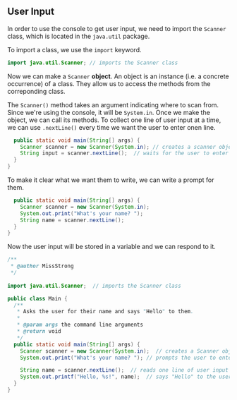 ## User Input

In order to use the console to get user input, we need to import the `Scanner` class, which is located in the `java.util` package. 

To import a class, we use the `import` keyword.

```java
import java.util.Scanner; // imports the Scanner class
```

Now we can make a `Scanner` **object**. An object is an instance (i.e. a concrete occurrence) of a class. They allow us to access the methods from the correponding class.

The `Scanner()` method takes an argument indicating where to scan from. Since we're using the console, it will be `System.in`. Once we make the object, we can call its methods. To collect one line of user input at a time, we can use `.nextLine()` every time we want the user to enter onen line.

```java
  public static void main(String[] args) {
    Scanner scanner = new Scanner(System.in); // creates a scanner object
    String input = scanner.nextLine();  // waits for the user to enter a line
  }
}
```

To make it clear what we want them to write, we can write a prompt for them.

```java
  public static void main(String[] args) {
    Scanner scanner = new Scanner(System.in);  
    System.out.print("What's your name? ");
    String name = scanner.nextLine();
  }
}
```

Now the user input will be stored in a variable and we can respond to it.


```java
/**
 * @author MissStrong
 */
 
import java.util.Scanner;  // imports the Scanner class

public class Main {  
  /**
   * Asks the user for their name and says "Hello" to them.
   *
   * @param args the command line arguments
   * @return void
   */
  public static void main(String[] args) {
    Scanner scanner = new Scanner(System.in);  // creates a Scanner object
    System.out.print("What's your name? "); // prompts the user to enter their name

    String name = scanner.nextLine();  // reads one line of user input
    System.out.printf("Hello, %s!", name);  // says "Hello" to the user
  }
}
```
